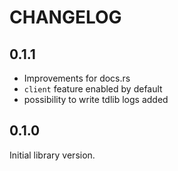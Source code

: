 CHANGELOG
===


## 0.1.1
* Improvements for docs.rs
* `client` feature enabled by default
* possibility to write tdlib logs added

## 0.1.0
Initial library version. 